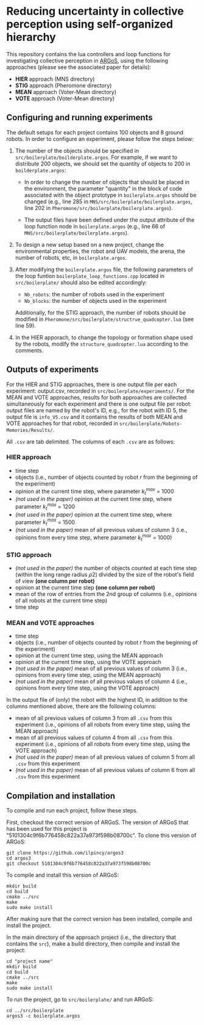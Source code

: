 # Reducing uncertainty in collective perception using self-organized hierarchy

This repository contains the lua controllers and loop functions for investigating collective perception in [ARGoS](https://github.com/ilpincy/argos3), using the following approaches (please see the associated paper for details):

- **HIER** approach (MNS directory) 
- **STIG** approach (Pheromone directory)
- **MEAN** approach (Voter-Mean directory)
- **VOTE** approach (Voter-Mean directory)

## Configuring and running experiments

The default setups for each project contains 100 objects and 8 ground robots. In order to configure an experiment, please follow the steps below:
 
1. The number of the objects should be specified in `src/boilerplate/boilderplate.argos`. For example, if we want to distribute 
   200 objects, we should set the quantity of objects to 200 in `boilderplate.argos`:

   - In order to change the number of objects that should be placed in the environment, the parameter "quantity"
     in the block of code associated with the object prototype in `boilerplate.argos` should be changed 
     (e.g., line 285 in `MNS/src/boilerplate/boilerplate.argos`, line 202 in `Pheromone/src/boilerplate/boilerplate.argos`).

   - The output files have been defined under the output attribute of the loop function node in `boilerplate.argos` (e.g., line 66 of 
     `MNS/src/boilerplate/boilerplate.argos`).

2. To design a new setup based on a new project, change the environmental properties, the robot and UAV models, the arena, the 
   number of robots, etc, in `boilerplate.argos`.

3. After modifying the `boilerplate.argos` file, the following parameters of the loop funtion `boilerplate_loop_functions.cpp` 
   located in `src/boilerplate/` should also be edited accordingly:

   - `Nb_robots`: the number of robots used in the experiment
   - `Nb_blocks`: the number of objects used in the experiment

   Additionally, for the STIG approach, the number of robots should be modified in `Pheromone/src/boilerplate/structrue_quadcopter.lua` (see line 59).

4. In the HIER apporach, to change the topology or formation shape used by the robots, modify the `structure_quadcopter.lua` according to the comments.


## Outputs of experiments

For the HIER and STIG approaches, there is one output file per each experiment: output.csv, recorded in `src/boilerplate/experiments/`. For the MEAN and VOTE approaches, results for both approaches are collected simultaneously for each experiment and there is one output file per robot: output files are named by the robot's ID, e.g., for the robot with ID 5, the output file is `info_V5.csv` and it contains the results of both MEAN and VOTE approaches for that robot, recorded in `src/boilerplate/Robots-Memories/Results/`. 

All `.csv` are tab delimited. The columns of each `.csv` are as follows:

### HIER approach

- time step
- objects (i.e., number of objects counted by robot *r* from the beginning of the experiment)
- opinion at the current time step, where parameter ${k}_t^{max}$ = 1000
- *(not used in the paper)* opinion at the current time step, where parameter ${k}_t^{max}$ = 1200
- *(not used in the paper)* opinion at the current time step, where parameter ${k}_t^{max}$ = 1500
- *(not used in the paper)* mean of all previous values of column 3 (i.e., opinions from every time step, where parameter ${k}_t^{max}$ = 1000)

### STIG approach

- *(not used in the paper)* the number of objects counted at each time step (within the long range radius $\rho2$) divided by the size of the robot's field of view **(one column per robot)**
- opinion at the current time step **(one column per robot)**
- mean of the row of entries from the 2nd group of columns (i.e., opinions of all robots at the current time step)
- time step

### MEAN and VOTE approaches

- time step
- objects (i.e., number of objects counted by robot *r* from the beginning of the experiment)
- opinion at the current time step, using the MEAN approach
- opinion at the current time step, using the VOTE approach
- *(not used in the paper)* mean of all previous values of column 3 (i.e., opinions from every time step, using the MEAN approach)
- *(not used in the paper)* mean of all previous values of column 4 (i.e., opinions from every time step, using the VOTE approach)

In the output file of (only) the robot with the highest ID, in addition to the columns mentioned above, there are the following columns:

- mean of all previous values of column 3 from all `.csv` from this experiment (i.e., opinions of all robots from every time step, using the MEAN approach)
- mean of all previous values of column 4 from all `.csv` from this experiment (i.e., opinions of all robots from every time step, using the VOTE approach)
- *(not used in the paper)* mean of all previous values of column 5 from all `.csv` from this experiment
- *(not used in the paper)* mean of all previous values of column 6 from all `.csv` from this experiment



## Compilation and installation

To compile and run each project, follow these steps. 

First, checkout the correct version of ARGoS. The version of ARGoS that has been used for this project 
is "5101304c9f6b776458c822a37a973f598b08700c".
To clone this version of ARGoS:

	git clone https://github.com/ilpincy/argos3
	cd argos3
	git checkout 5101304c9f6b776458c822a37a973f598b08700c

To compile and install this version of ARGoS:

	mkdir build
	cd build
	cmake ../src
	make
	sudo make install

After making sure that the correct version has been installed, compile and install the project.

In the main directory of the approach project (i.e., the directory that contains the `src`), 
make a build directory, then compile and install the project:

	cd "project name"
	mkdir build
	cd build
	cmake ../src
	make
	sudo make install

To run the project, go to `src/boilerplate/` and run ARGoS:

	cd ../src/boilerplate
	argos3 -c boilerplate.argos
